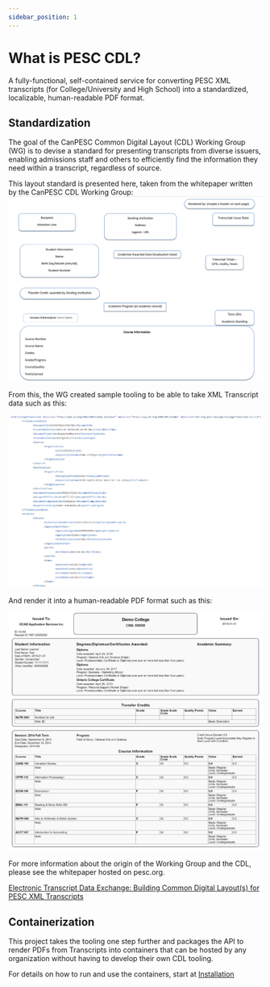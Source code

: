 ```yaml
---
sidebar_position: 1
---
```


# What is PESC CDL?

A fully-functional, self-contained service for converting PESC XML transcripts (for College/University and High School) into a standardized, localizable, human-readable PDF format.

## Standardization

The goal of the CanPESC Common Digital Layout (CDL) Working Group (WG) is to devise a standard for presenting transcripts from diverse issuers, enabling admissions staff and others to efficiently find the information they need within a transcript, regardless of source.

This layout standard is presented here, taken from the whitepaper written by the CanPESC CDL Working Group:
![Sample layout of PDF Transcript](img/sample-layout-landscape.png)

From this, the WG created sample tooling to be able to take XML Transcript data such as this:

![PESC XML College Transcript Sample](img/demo-college-xml-sample.png)

And render it into a human-readable PDF format such as this:

![PDF College Transcript Sample](img/demo-college-pdf-sample.png)

For more information about the origin of the Working Group and the CDL, please see the whitepaper hosted on pesc.org.

[Electronic Transcript Data Exchange: Building Common Digital
Layout(s) for PESC XML Transcripts](https://pesc.org/wp-content/uploads/2025/05/Building-CDL-for-XML-Transcripts.pdf)

## Containerization

This project takes the tooling one step further and packages the API to render PDFs from Transcripts into containers that can be hosted by any organization without having to develop their own CDL tooling.

For details on how to run and use the containers, start at [Installation](getting-started/installation)
